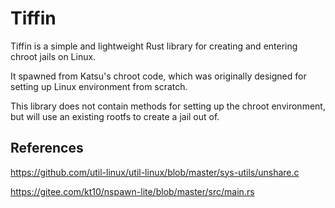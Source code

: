 # Tiffin

Tiffin is a simple and lightweight Rust library for creating and entering chroot jails on Linux.

It spawned from Katsu's chroot code, which was originally designed for setting up Linux environment from scratch.

This library does not contain methods for setting up the chroot environment, but will use an existing rootfs to create a jail out of.

## References

<https://github.com/util-linux/util-linux/blob/master/sys-utils/unshare.c>

<https://gitee.com/kt10/nspawn-lite/blob/master/src/main.rs>
